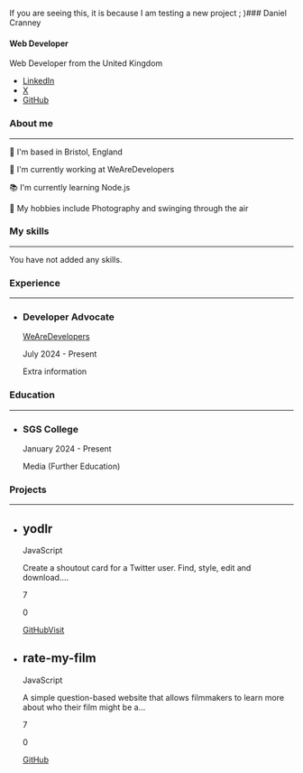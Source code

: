 If you are seeing this, it is because I am testing a new project ; )### Daniel Cranney

#### Web Developer

Web Developer from the United Kingdom

*   [LinkedIn](https://www.linkedin.com/in/danielcranney)
*   [X](https://twitter.com/danielcranney)
*   [GitHub](https://github.com/danielcranney)

### About me

* * *

📍 I'm based in Bristol, England

💼 I'm currently working at WeAreDevelopers

📚 I'm currently learning Node.js

🎨 My hobbies include Photography and swinging through the air

### My skills

* * *

You have not added any skills.

### Experience

* * *

*   ### Developer Advocate
    
    [WeAreDevelopers](https://www.wearedevelopers.com)
    
    July 2024 - Present
    
    Extra information
    

### Education

* * *

*   ### SGS College
    
    January 2024 - Present
    
    Media (Further Education)
    

### Projects

* * *

*   yodlr
    -----
    
    JavaScript
    
    Create a shoutout card for a Twitter user. Find, style, edit and download....
    
    7
    
    0
    
    [GitHub](https://github.com/danielcranney/yodlr)[Visit](https://yodlr.vercel.app/)
    
*   rate-my-film
    ------------
    
    JavaScript
    
    A simple question-based website that allows filmmakers to learn more about who their film might be a...
    
    7
    
    0
    
    [GitHub](https://github.com/danielcranney/rate-my-film)